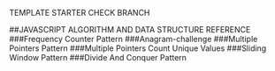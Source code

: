 TEMPLATE STARTER CHECK BRANCH

##JAVASCRIPT ALGORITHM AND DATA STRUCTURE REFERENCE 
###Frequency Counter Pattern
###Anagram-challenge
###Multiple Pointers Pattern
###Multiple Pointers Count Unique Values
###Sliding Window Pattern
###Divide And Conquer Pattern